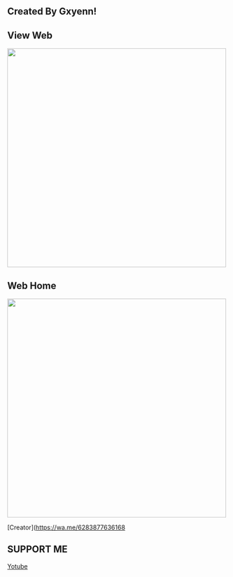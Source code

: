 ## Created By Gxyenn!

## View Web
<img src="https://cloudkuimages.guru/uploads/images/681a684b04673.jpg" width="500"/>

## Web Home
<img src="https://cloudkuimages.guru/uploads/images/681879373c2a3.jpg" width="500"/>


[Creator](https://wa.me/6283877636168
## SUPPORT ME
[Yotube](https://youtube.com/@Gxyenn)
